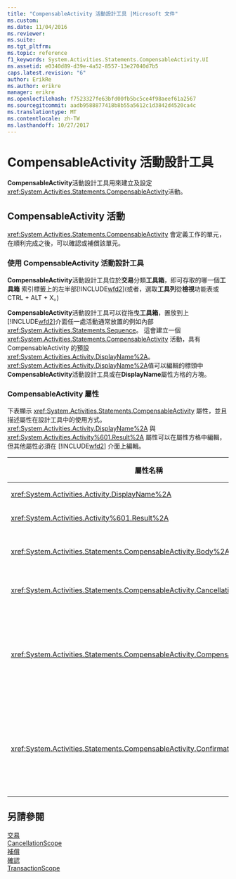 ```yaml
---
title: "CompensableActivity 活動設計工具 |Microsoft 文件"
ms.custom: 
ms.date: 11/04/2016
ms.reviewer: 
ms.suite: 
ms.tgt_pltfrm: 
ms.topic: reference
f1_keywords: System.Activities.Statements.CompensableActivity.UI
ms.assetid: e0340d89-d39e-4a52-8557-13e27040d7b5
caps.latest.revision: "6"
author: ErikRe
ms.author: erikre
manager: erikre
ms.openlocfilehash: f7523327fe63bfd00fb5bc5ce4f98aeef61a2567
ms.sourcegitcommit: aadb9588877418b8b55a5612c1d3842d4520ca4c
ms.translationtype: MT
ms.contentlocale: zh-TW
ms.lasthandoff: 10/27/2017
---
```

# <a name="compensableactivity-activity-designer"></a>CompensableActivity 活動設計工具
**CompensableActivity**活動設計工具用來建立及設定<xref:System.Activities.Statements.CompensableActivity>活動。  
  
## <a name="the-compensableactivity-activity"></a>CompensableActivity 活動  
 <xref:System.Activities.Statements.CompensableActivity> 會定義工作的單元，在順利完成之後，可以確認或補償該單元。  
  
### <a name="using-the-compensableactivity-activity-designer"></a>使用 CompensableActivity 活動設計工具  
 **CompensableActivity**活動設計工具位於**交易**分類**工具箱**，即可存取的哪一個**工具箱**  索引標籤上的左半部[!INCLUDE[wfd2](../workflow-designer/includes/wfd2_md.md)](或者，選取**工具列**從**檢視**功能表或 CTRL + ALT + X。)  
  
 **CompensableActivity**活動設計工具可以從拖曳**工具箱**，置放到上[!INCLUDE[wfd2](../workflow-designer/includes/wfd2_md.md)]介面任一處活動通常放置的例如內部<xref:System.Activities.Statements.Sequence>。 這會建立一個 <xref:System.Activities.Statements.CompensableActivity> 活動，具有 CompensableActivity 的預設 <xref:System.Activities.Activity.DisplayName%2A>。 <xref:System.Activities.Activity.DisplayName%2A>值可以編輯的標頭中**CompensableActivity**活動設計工具或在**DisplayName**屬性方格的方塊。  
  
### <a name="the-compensableactivity-properties"></a>CompensableActivity 屬性  
 下表顯示 <xref:System.Activities.Statements.CompensableActivity> 屬性，並且描述屬性在設計工具中的使用方式。 <xref:System.Activities.Activity.DisplayName%2A> 與 <xref:System.Activities.Activity%601.Result%2A> 屬性可以在屬性方格中編輯，但其他屬性必須在 [!INCLUDE[wfd2](../workflow-designer/includes/wfd2_md.md)] 介面上編輯。  
  
|屬性名稱|必要項|使用方式|  
|-------------------|--------------|-----------|  
|<xref:System.Activities.Activity.DisplayName%2A>|False|<xref:System.Activities.Statements.CompensableActivity> 活動可選用的易記名稱。 預設為 CompensableActivity。|  
|<xref:System.Activities.Activity%601.Result%2A>|False|指定 <xref:System.Activities.Statements.CompensableActivity> 的傳回值。 這個屬性必須在屬性方格中編輯。|  
|<xref:System.Activities.Statements.CompensableActivity.Body%2A>|True|指定提供補償、取消及確認邏輯的活動。 若要加入<xref:System.Activities.Statements.CompensableActivity.Body%2A>活動，請從活動**工具箱**到**主體**方塊上**CompensableActivity**活動設計工具的提示文字 「 卸除活動 」。|  
|<xref:System.Activities.Statements.CompensableActivity.CancellationHandler%2A>|False|指定如果取消時所要執行的活動。 若要加入該活動，卸除其設計工具從**工具箱**到**CancellationHandler**方塊**CompensableActivity**活動設計工具的提示文字 「 拖放活動 」。|  
|<xref:System.Activities.Statements.CompensableActivity.CompensationHandler%2A>|False|指定補償 <xref:System.Activities.Statements.CompensableActivity.Body%2A> 活動時所要執行的活動。 使用 <xref:System.Activities.Statements.Compensate> 活動可以明確叫用這個處理常式。<br /><br /> 若要加入該活動，卸除其活動設計工具從**工具箱**到**CompensationHandler**方塊**CompensableActivity**活動設計工具的提示文字 「在此置放活動 」。|  
|<xref:System.Activities.Statements.CompensableActivity.ConfirmationHandler%2A>|False|指定確認 <xref:System.Activities.Statements.CompensableActivity.Body%2A> 活動時所要執行的活動。 使用 <xref:System.Activities.Statements.Confirm> 活動可以明確叫用這個處理常式。<br /><br /> 若要加入該活動，卸除其活動設計工具從**工具箱**到**Compensableactivity**方塊**CompensableActivity**活動設計工具的提示文字 「在此置放活動 」。|  
  
## <a name="see-also"></a>另請參閱  
 [交易](../workflow-designer/transaction-activity-designers.md)   
 [CancellationScope](../workflow-designer/cancellationscope-activity-designer.md)   
 [補償](../workflow-designer/compensate-activity-designer.md)   
 [確認](../workflow-designer/confirm-activity-designer.md)   
 [TransactionScope](../workflow-designer/transactionscope-activity-designer.md)